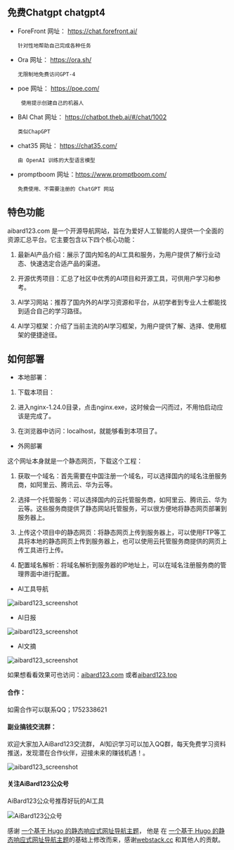 

## 免费Chatgpt chatgpt4


- ForeFront 网址： https://chat.forefront.ai/
      
      针对性地帮助自己完成各种任务

- Ora 网址：  https://ora.sh/

      无限制地免费访问GPT-4

- poe 网址：  https://poe.com/
      
       使用提示创建自己的机器人
- BAI Chat 网址： https://chatbot.theb.ai/#/chat/1002
      
      类似ChapGPT
      
- chat35 网址： https://chat35.com/

      由 OpenAI 训练的大型语言模型
      
- promptboom 网址：https://www.promptboom.com/
      
      免费使用、不需要注册的 ChatGPT 网站


## 特色功能

aibard123.com 是一个开源导航网站，旨在为爱好人工智能的人提供一个全面的资源汇总平台。它主要包含以下四个核心功能：

1. 最新AI产品介绍：展示了国内知名的AI工具和服务，为用户提供了解行业动态、快速选定合适产品的渠道。

2. 开源优秀项目：汇总了社区中优秀的AI项目和开源工具，可供用户学习和参考。

3. AI学习网站：推荐了国内外的AI学习资源和平台，从初学者到专业人士都能找到适合自己的学习路径。

4. AI学习框架：介绍了当前主流的AI学习框架，为用户提供了解、选择、使用框架的便捷途径。


## 如何部署

- 本地部署：

1. 下载本项目：

2. 进入nginx-1.24.0目录，点击nginx.exe，这时候会一闪而过，不用怕启动应该是完成了。

3. 在浏览器中访问：localhost，就能够看到本项目了。

- 外网部署

这个网址本身就是一个静态网页，下载这个工程：


1. 获取一个域名：首先需要在中国注册一个域名，可以选择国内的域名注册服务商，如阿里云、腾讯云、华为云等。

2. 选择一个托管服务：可以选择国内的云托管服务商，如阿里云、腾讯云、华为云等。这些服务商提供了静态网站托管服务，可以很方便地将静态网页部署到服务器上。

3. 上传这个项目中的静态网页：将静态网页上传到服务器上，可以使用FTP等工具将本地的静态网页上传到服务器上，也可以使用云托管服务商提供的网页上传工具进行上传。

4. 配置域名解析：将域名解析到服务器的IP地址上，可以在域名注册服务商的管理界面中进行配置。

- AI工具导航

![aibard123_screenshot](https://aibard123.com/assets/images/screenshot/shot.png)

- AI日报

![aibard123_screenshot](https://aibard123.com/assets/images/screenshot/aireport.png)

- AI文摘

![aibard123_screenshot](https://aibard123.com/assets/images/screenshot/aidigest.png)

如果想看看效果可也访问：[aibard123.com](https://aibard123.com/?github_web) 或者[aibard123.top](https://aibard123.top/?github_web)


#### 合作：

如需合作可以联系QQ；1752338621


#### 副业搞钱交流群：

欢迎大家加入AiBard123交流群， AI知识学习可以加入QQ群，每天免费学习资料推送，发现潜在合作伙伴，迎接未来的赚钱机遇！。

![aibard123_screenshot](https://aibard123.com/assets/images/screenshot/aibard123qqlogo.png)


#### 关注AiBard123公众号

AiBard123公众号推荐好玩的AI工具


![AiBard123公众号](https://aibard123.com/assets/images/screenshot/qrcode_for_gh_dde1b429630d_258.jpg)


感谢 [一个基于 Hugo 的静态响应式网址导航主题](https://github.com/shenweiyan/WebStack-Hugo)， 他是 在 [一个基于 Hugo 的静态响应式网址导航主题](https://github.com/shenweiyan/WebStack-Hugo)的基础上修改而来，感谢[webstack.cc](https://github.com/WebStackPage/WebStackPage.github.io) 和其他人的贡献。

